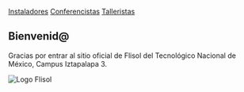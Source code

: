 [Instaladores](./instaladores.md) [Conferencistas](./conferencistas.md) [Talleristas](talleristas.md)

## Bienvenid@

Gracias por entrar al sitio oficial de Flisol del Tecnológico Nacional de México, Campus Iztapalapa 3.

![Logo Flisol](https://flisol.info/Logo?action=AttachFile&do=get&target=FLISoL-2015.png)
